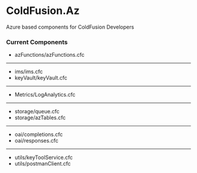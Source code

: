 # ColdFusion.Az
Azure based components for ColdFusion Developers


### Current Components

- azFunctions/azFunctions.cfc

---

- ims/ims.cfc
- keyVault/keyVault.cfc

---

- Metrics/LogAnalytics.cfc

---

- storage/queue.cfc
- storage/azTables.cfc

---
- oai/completions.cfc
- oai/responses.cfc


---

- utils/keyToolService.cfc
- utils/postmanClient.cfc
